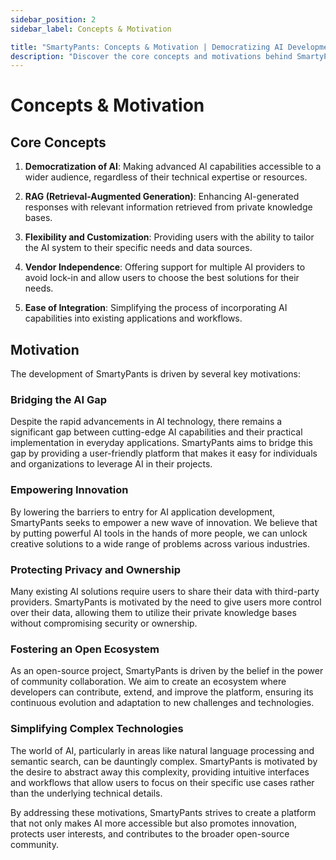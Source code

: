 ```yaml
---
sidebar_position: 2
sidebar_label: Concepts & Motivation

title: "SmartyPants: Concepts & Motivation | Democratizing AI Development"
description: "Discover the core concepts and motivations behind SmartyPants. Learn how we're democratizing AI, enhancing data privacy, and fostering open-source innovation in AI application development."
---
```


# Concepts & Motivation

## Core Concepts

1. **Democratization of AI**: Making advanced AI capabilities accessible to a wider audience, regardless of their technical expertise or resources.

2. **RAG (Retrieval-Augmented Generation)**: Enhancing AI-generated responses with relevant information retrieved from private knowledge bases.

3. **Flexibility and Customization**: Providing users with the ability to tailor the AI system to their specific needs and data sources.

4. **Vendor Independence**: Offering support for multiple AI providers to avoid lock-in and allow users to choose the best solutions for their needs.

5. **Ease of Integration**: Simplifying the process of incorporating AI capabilities into existing applications and workflows.

## Motivation

The development of SmartyPants is driven by several key motivations:

### Bridging the AI Gap

Despite the rapid advancements in AI technology, there remains a significant gap between cutting-edge AI capabilities and their practical implementation in everyday applications. SmartyPants aims to bridge this gap by providing a user-friendly platform that makes it easy for individuals and organizations to leverage AI in their projects.

### Empowering Innovation

By lowering the barriers to entry for AI application development, SmartyPants seeks to empower a new wave of innovation. We believe that by putting powerful AI tools in the hands of more people, we can unlock creative solutions to a wide range of problems across various industries.

### Protecting Privacy and Ownership

Many existing AI solutions require users to share their data with third-party providers. SmartyPants is motivated by the need to give users more control over their data, allowing them to utilize their private knowledge bases without compromising security or ownership.

### Fostering an Open Ecosystem

As an open-source project, SmartyPants is driven by the belief in the power of community collaboration. We aim to create an ecosystem where developers can contribute, extend, and improve the platform, ensuring its continuous evolution and adaptation to new challenges and technologies.

### Simplifying Complex Technologies

The world of AI, particularly in areas like natural language processing and semantic search, can be dauntingly complex. SmartyPants is motivated by the desire to abstract away this complexity, providing intuitive interfaces and workflows that allow users to focus on their specific use cases rather than the underlying technical details.

By addressing these motivations, SmartyPants strives to create a platform that not only makes AI more accessible but also promotes innovation, protects user interests, and contributes to the broader open-source community.